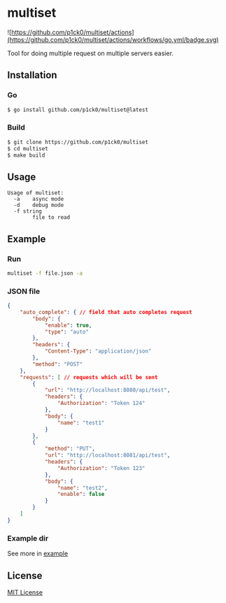 # multiset

![https://github.com/p1ck0/multiset/actions](https://github.com/p1ck0/multiset/actions/workflows/go.yml/badge.svg)

Tool for doing multiple request on multiple servers easier.

## Installation

### Go
```bash
$ go install github.com/p1ck0/multiset@latest
```

### Build
```bash
$ git clone https://github.com/p1ck0/multiset
$ cd multiset
$ make build
```

## Usage

```
Usage of multiset:
  -a    async mode
  -d    debug mode
  -f string
        file to read
```

## Example 

### Run
```bash
multiset -f file.json -a
```

### JSON file

```json
{
    "auto_complete": { // field that auto completes request
        "body": {
            "enable": true,
            "type": "auto"
        },
        "headers": {
            "Content-Type": "application/json"
        },
        "method": "POST"
    },
    "requests": [ // requests which will be sent
        {
            "url": "http://localhost:8080/api/test",
            "headers": {
                "Authorization": "Token 124"
            },
            "body": {
                "name": "test1"
            }
        },
        {
            "method": "PUT",
            "url": "http://localhost:8081/api/test",
            "headers": {
                "Authorization": "Token 123"
            },
            "body": {
                "name": "test2",
                "enable": false
            }
        }
    ]
}
```

### Example dir

See more in [example](https://github.com/p1ck0/multiset/tree/main/example)

## License

[MIT License](https://github.com/p1ck0/multiset/blob/main/LICENSE)
